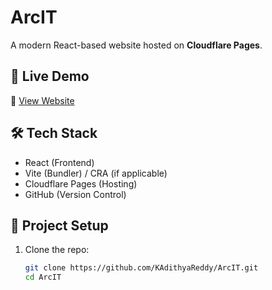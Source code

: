 # ArcIT

A modern React-based website hosted on **Cloudflare Pages**.

## 🚀 Live Demo
🔗 [View Website](https://arcitllc.com/)

## 🛠️ Tech Stack
- React (Frontend)
- Vite (Bundler) / CRA (if applicable)
- Cloudflare Pages (Hosting)
- GitHub (Version Control)

## 📂 Project Setup
1. Clone the repo:
   ```bash
   git clone https://github.com/KAdithyaReddy/ArcIT.git
   cd ArcIT

